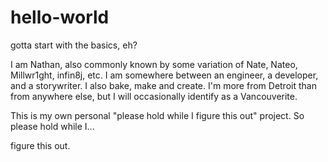 # hello-world
gotta start with the basics, eh?

I am Nathan, also commonly known by some variation of Nate, Nateo, Millwr1ght, infin8j, etc.
I am somewhere between an engineer, a developer, and a storywriter. I also bake, make and create.
I'm more from Detroit than from anywhere else, but I will occasionally identify as a Vancouverite.

This is my own personal "please hold while I figure this out" project. So please hold while I...

figure this out.
